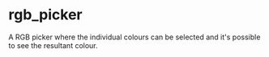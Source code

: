 # rgb_picker
A RGB picker where the individual colours can be selected and it's possible to see the resultant colour.
